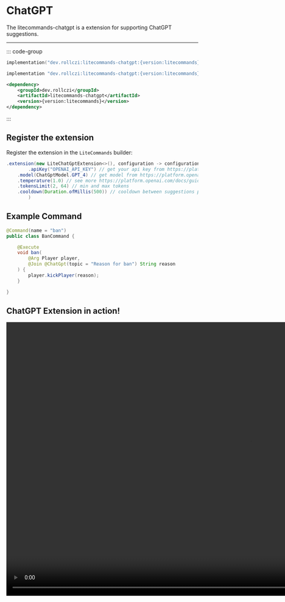 # ChatGPT

The litecommands-chatgpt is a extension for supporting ChatGPT suggestions.

---

::: code-group

```kotlin [Gradle Kotlin]
implementation("dev.rollczi:litecommands-chatgpt:{version:litecommands}")
```

```groovy [Gradle Groovy]
implementation "dev.rollczi:litecommands-chatgpt:{version:litecommands}"
```

```xml [Maven]
<dependency>
    <groupId>dev.rollczi</groupId>
    <artifactId>litecommands-chatgpt</artifactId>
    <version>{version:litecommands}</version>
</dependency>
```

:::

## Register the extension

Register the extension in the `LiteCommands` builder:

```java
.extension(new LiteChatGptExtension<>(), configuration -> configuration
        .apiKey("OPENAI_API_KEY") // get your api key from https://platform.openai.com/account/api-keys
    .model(ChatGptModel.GPT_4) // get model from https://platform.openai.com/docs/models/gpt-3-5
    .temperature(1.0) // see more https://platform.openai.com/docs/guides/gpt/how-should-i-set-the-temperature-parameter
    .tokensLimit(2, 64) // min and max tokens
    .cooldown(Duration.ofMillis(500)) // cooldown between suggestions per player
        )
```

## Example Command

```java
@Command(name = "ban")
public class BanCommand {

    @Execute
    void ban(
        @Arg Player player,
        @Join @ChatGpt(topic = "Reason for ban") String reason
    ) {
        player.kickPlayer(reason);
    }

}
```

## ChatGPT Extension in action!

<video width="1280" height="720" controls>
  <source src="/chat-gpt.webm" type="video/webm">
  Your browser does not support the video tag.
</video>
